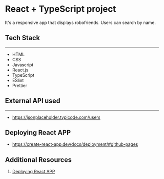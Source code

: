 # React + TypeScript project
It's a responsive app that displays robofriends. Users can search by name.
## Tech Stack
---
- HTML
- CSS
- Javascript
- React.js
- TypeScript
- ESlint
- Prettier



## External API used
---
- https://jsonplaceholder.typicode.com/users

## Deploying React APP
- https://create-react-app.dev/docs/deployment/#github-pages


## Additional Resources
1. <a href="https://create-react-app.dev/docs/deployment/#github-pages" target="_blank">Deploying React APP</a>